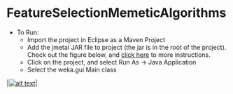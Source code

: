 # FeatureSelectionMemeticAlgorithms

* To Run:
	* Import the project in Eclipse as a Maven Project
	* Add the jmetal JAR file to project (the jar is in the root of the project). Check out the figure below, and [click here](http://stackoverflow.com/questions/3280353/how-to-import-a-jar-in-eclipse) to more instructions.
	* Click on the project, and select Run As -> Java Application
	* Select the weka.gui Main class

|[![alt text](add-jar.jpg)](add-jar.jpg)|

